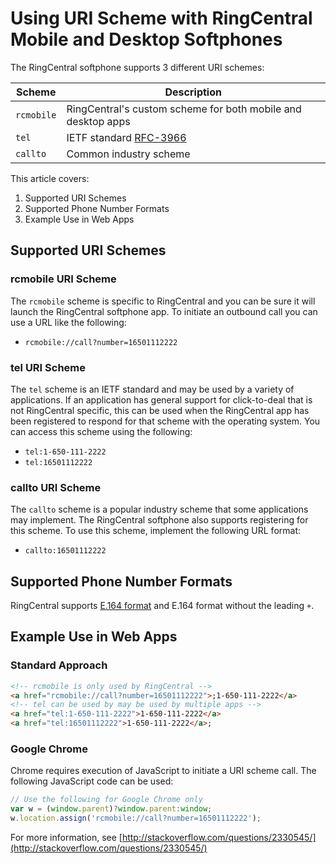 # Using URI Scheme with RingCentral Mobile and Desktop Softphones

The RingCentral softphone supports 3 different URI schemes:

| Scheme | Description |
|--------|-------------|
| `rcmobile` | RingCentral's custom scheme for both mobile and desktop apps |
| `tel` | IETF standard [RFC-3966](https://tools.ietf.org/html/rfc3966) |
| `callto` | Common industry scheme |

This article covers:

1. Supported URI Schemes
2. Supported Phone Number Formats
3. Example Use in Web Apps

## Supported URI Schemes

### rcmobile URI Scheme

The `rcmobile` scheme is specific to RingCentral and you can be sure it will launch the RingCentral softphone app. To initiate an outbound call you can use a URL like the following:

* `rcmobile://call?number=16501112222`

### tel URI Scheme

The `tel` scheme is an IETF standard and may be used by a variety of applications. If an application has general support for click-to-deal that is not RingCentral specific, this can be used when the RingCentral app has been registered to respond for that scheme with the operating system. You can access this scheme using the following:

* `tel:1-650-111-2222`
* `tel:16501112222`

### callto URI Scheme

The `callto` scheme is a popular industry scheme that some applications may implement. The RingCentral softphone also supports registering for this scheme. To use this scheme, implement the following URL format:

* `callto:16501112222`

## Supported Phone Number Formats

RingCentral supports [E.164 format](https://en.wikipedia.org/wiki/E.164) and E.164 format without the leading `+`.

## Example Use in Web Apps

### Standard Approach

```html
<!-- rcmobile is only used by RingCentral -->
<a href="rcmobile://call?number=16501112222">;1-650-111-2222</a>
<!-- tel can be used by may be used by multiple apps -->
<a href="tel:1-650-111-2222">1-650-111-2222</a>
<a href="tel:16501112222">1-650-111-2222</a>;
```

### Google Chrome

Chrome requires execution of JavaScript to initiate a URI scheme call. The following JavaScript code can be used:

```javascript
// Use the following for Google Chrome only
var w = (window.parent)?window.parent:window;
w.location.assign('rcmobile://call?number=16501112222');
```

For more information, see [http://stackoverflow.com/questions/2330545/](http://stackoverflow.com/questions/2330545/)
